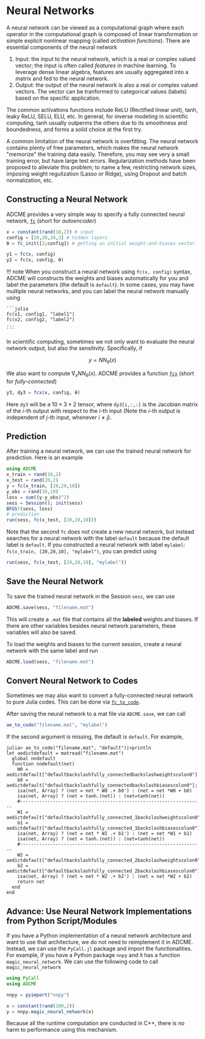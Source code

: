 # Neural Networks 

A neural network can be viewed as a computational graph where each operator in the computational graph is composed of linear transformation or simple explicit nonlinear mapping (called _activation functions_). There are essential components of the neural network 

1. Input: the input to the neural network, which is a real or complex valued vector; the input is often called _features_ in machine learning. To leverage dense linear algebra, features are usually aggregated into a matrix and fed to the neural network. 
2. Output: the output of the neural network is also a real or complex valued vectors. The vector can be tranformed to categorical values (labels) based on the specific application. 

The common activations functions include ReLU (Rectified linear unit), tanh, leaky ReLU, SELU, ELU, etc. In general, for inverse modeling in scientific computing, tanh usually outperms the others due to its smoothness and boundedness, and forms a solid choice at the first try. 

A common limitation of the neural network is overfitting. The neural network contains plenty of free parameters, which makes the neural network "memorize" the training data easily. Therefore, you may see very a small training error, but have large test errors. Regularization methods have been proposed to alleviate this problem; to name a few, restricting network sizes, imposing weight regulization (Lasso or Ridge), using Dropout and batch normalization, etc. 

## Constructing a Neural Network 

ADCME provides a very simple way to specify a fully connected neural network, [`fc`](@ref) (short for _autoencoder_)

```julia
x = constant(rand(10,2)) # input
config = [20,20,20,3] # hidden layers
θ = fc_init([2;config]) # getting an initial weight-and-biases vector. 

y1 = fc(x, config)
y2 = fc(x, config, θ)
```

!!! note
    When you construct a neural network using `fc(x, config)` syntax, ADCME will constructs the weights and biases automatically for you and label the parameters (the default is `default`). In some cases, you may have multiple neural networks, and you can label the neural network manually using 

    ```julia
    fc(x1, config1, "label1")
    fc(x2, config2, "label2")
    ...
    ```

In scientific computing, sometimes we not only want to evaluate the neural network output, but also the sensitivity. Specifically, if 

$$y = NN_{\theta}(x)$$

We also want to compute $\nabla_x NN_{\theta}(x)$. ADCME provides a function [`fcx`](@ref) (short for _fully-connected_)

```julia
y3, dy3 = fcx(x, config, θ)
```

Here `dy3` will be a $10\times 3 \times 2$ tensor, where `dy3[i,:,:]` is the Jacobian matrix of the $i$-th output with respect to the $i$-th input (Note the $i$-th output is independent of $j$-th input, whenever $i\neq j$).

## Prediction

After training a neural network, we can use the trained neural network for prediction. Here is an example

```julia
using ADCME
x_train = rand(10,2)
x_test = rand(20,2)
y = fc(x_train, [20,20,10])
y_obs = rand(10,10)
loss = sum((y-y_obs)^2)
sess = Session(); init(sess)
BFGS!(sess, loss)
# prediction
run(sess, fc(x_test, [20,20,10]))
```

Note that the second `fc` does not create a new neural network, but instead searches for a neural network with the label `default` because the default label is `default`. If you constructed a neural network with label `mylabel`: `fc(x_train, [20,20,10], "mylabel")`, you can predict using 

```julia
run(sess, fc(x_test, [20,20,10], "mylabel"))
```

## Save the Neural Network 

To save the trained neural network in the Session `sess`, we can use

```julia
ADCME.save(sess, "filename.mat")
```

This will create a `.mat` file that contains all the **labeled** weights and biases. If there are other variables besides neural network parameters, these variables will also be saved. 

To load the weights and biases to the current session, create a neural network with the same label and run

```julia
ADCME.load(sess, "filename.mat")
```

## Convert Neural Network to Codes

Sometimes we may also want to convert a fully-connected neural network to pure Julia codes. This can be done via [`fc_to_code`](@ref). 


After saving the neural network to a mat file via `ADCME.save`, we can call

```julia
ae_to_code("filename.mat", "mylabel")
```

If the second argument is missing, the default is `default`. For example,

```
julia> ae_to_code("filename.mat", "default")|>println
let aedictdefault = matread("filename.mat")
  global nndefault
  function nndefault(net)
    W0 = aedictdefault["defaultbackslashfully_connectedbackslashweightscolon0"]
    b0 = aedictdefault["defaultbackslashfully_connectedbackslashbiasescolon0"];
    isa(net, Array) ? (net = net * W0 .+ b0') : (net = net *W0 + b0)
    isa(net, Array) ? (net = tanh.(net)) : (net=tanh(net))
    #-------------------------------------------------------------------
    W1 = aedictdefault["defaultbackslashfully_connected_1backslashweightscolon0"]
    b1 = aedictdefault["defaultbackslashfully_connected_1backslashbiasescolon0"];
    isa(net, Array) ? (net = net * W1 .+ b1') : (net = net *W1 + b1)
    isa(net, Array) ? (net = tanh.(net)) : (net=tanh(net))
    #-------------------------------------------------------------------
    W2 = aedictdefault["defaultbackslashfully_connected_2backslashweightscolon0"]
    b2 = aedictdefault["defaultbackslashfully_connected_2backslashbiasescolon0"];
    isa(net, Array) ? (net = net * W2 .+ b2') : (net = net *W2 + b2)
    return net
  end
end
```

## Advance: Use Neural Network Implementations from Python Script/Modules

If you have a Python implementation of a neural network architecture and want to use that architecture, we do not need to reimplement it in ADCME. Instead, we can use the `PyCall.jl` package and import the functionalities. For example, if you have a Python package `nnpy` and it has a function `magic_neural_network`. We can use the following code to call `magic_neural_network`

```julia
using PyCall
using ADCME

nnpy = pyimport("nnpy")

x = constant(rand(100,2))
y = nnpy.magic_neural_network(x)
```

Because all the runtime computation are conducted in C++, there is no harm to performance using this mechanism.  